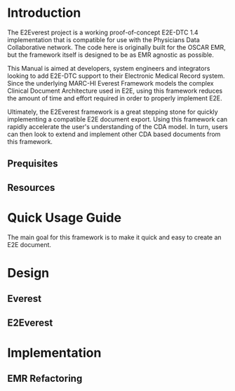 # Introduction

The E2Everest project is a working proof-of-concept E2E-DTC 1.4 implementation that is compatible for use with the Physicians Data Collaborative network. The code here is  originally built for the OSCAR EMR, but the framework itself is designed to be as EMR agnostic as possible.

This Manual is aimed at developers, system engineers and integrators looking to add E2E-DTC support to their Electronic Medical Record system. Since the underlying MARC-HI Everest Framework models the complex Clinical Document Architecture used in E2E, using this framework reduces the amount of time and effort required in order to properly implement E2E.

Ultimately, the E2Everest framework is a great stepping stone for quickly implementing a compatible E2E document export. Using this framework can rapidly accelerate the user's understanding of the CDA model. In turn, users can then look to extend and implement other CDA based documents from this framework.

## Prequisites



## Resources

# Quick Usage Guide

The main goal for this framework is to make it quick and easy to create an E2E document.

# Design

## Everest

## E2Everest

# Implementation

## EMR Refactoring

